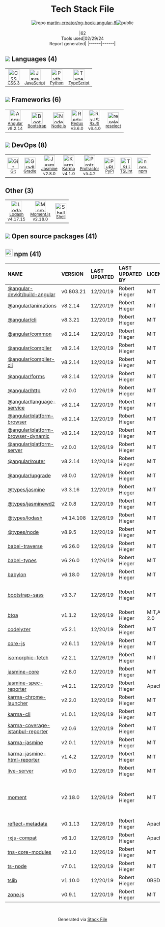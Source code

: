 <!--
&lt;--- Readme.md Snippet without images Start ---&gt;
## Tech Stack
martin-creator/ng-book-angular-8 is built on the following main stack:

- [JavaScript](https://developer.mozilla.org/en-US/docs/Web/JavaScript) – Languages
- [Python](https://www.python.org) – Languages
- [TypeScript](http://www.typescriptlang.org) – Languages
- [Angular](https://angular.io) – Javascript MVC Frameworks
- [Bootstrap](http://getbootstrap.com/) – Front-End Frameworks
- [Node.js](http://nodejs.org/) – Frameworks (Full Stack)
- [Redux](https://redux.js.org/) – State Management Library
- [RxJS](http://reactivex.io/rxjs/) – Concurrency Frameworks
- [reselect](https://github.com/reactjs/reselect) – State Management Library
- [Gradle](https://www.gradle.org/) – Java Build Tools
- [Jasmine](http://jasmine.github.io/) – Javascript Testing Framework
- [Karma](http://karma-runner.github.io/) – Browser Testing
- [Protractor](http://angular.github.io/protractor) – Javascript Testing Framework
- [TSLint](https://github.com/palantir/tslint) – Code Review
- [Lodash](https://lodash.com) – Javascript Utilities & Libraries
- [Moment.js](http://momentjs.com/) – Javascript Utilities & Libraries
- [Shell](https://en.wikipedia.org/wiki/Shell_script) – Shells

Full tech stack [here](/techstack.md)

&lt;--- Readme.md Snippet without images End ---&gt;

&lt;--- Readme.md Snippet with images Start ---&gt;
## Tech Stack
martin-creator/ng-book-angular-8 is built on the following main stack:

- <img width='25' height='25' src='https://img.stackshare.io/service/1209/javascript.jpeg' alt='JavaScript'/> [JavaScript](https://developer.mozilla.org/en-US/docs/Web/JavaScript) – Languages
- <img width='25' height='25' src='https://img.stackshare.io/service/993/pUBY5pVj.png' alt='Python'/> [Python](https://www.python.org) – Languages
- <img width='25' height='25' src='https://img.stackshare.io/service/1612/bynNY5dJ.jpg' alt='TypeScript'/> [TypeScript](http://www.typescriptlang.org) – Languages
- <img width='25' height='25' src='https://img.stackshare.io/service/3745/cb8U-gL6_400x400.jpg' alt='Angular'/> [Angular](https://angular.io) – Javascript MVC Frameworks
- <img width='25' height='25' src='https://img.stackshare.io/service/1101/C9QJ7V3X.png' alt='Bootstrap'/> [Bootstrap](http://getbootstrap.com/) – Front-End Frameworks
- <img width='25' height='25' src='https://img.stackshare.io/service/1011/n1JRsFeB_400x400.png' alt='Node.js'/> [Node.js](http://nodejs.org/) – Frameworks (Full Stack)
- <img width='25' height='25' src='https://img.stackshare.io/service/4074/13142323.png' alt='Redux'/> [Redux](https://redux.js.org/) – State Management Library
- <img width='25' height='25' src='https://img.stackshare.io/service/1796/984368.png' alt='RxJS'/> [RxJS](http://reactivex.io/rxjs/) – Concurrency Frameworks
- <img width='25' height='25' src='https://img.stackshare.io/service/7757/13142323.png' alt='reselect'/> [reselect](https://github.com/reactjs/reselect) – State Management Library
- <img width='25' height='25' src='https://img.stackshare.io/service/975/gradlephant-social-black-bg.png' alt='Gradle'/> [Gradle](https://www.gradle.org/) – Java Build Tools
- <img width='25' height='25' src='https://img.stackshare.io/service/831/7c0b595409af531b9cdeb07f8c513e8b.png' alt='Jasmine'/> [Jasmine](http://jasmine.github.io/) – Javascript Testing Framework
- <img width='25' height='25' src='https://img.stackshare.io/service/1420/TidYGd6a.png' alt='Karma'/> [Karma](http://karma-runner.github.io/) – Browser Testing
- <img width='25' height='25' src='https://img.stackshare.io/service/1754/protractor-logo1.png' alt='Protractor'/> [Protractor](http://angular.github.io/protractor) – Javascript Testing Framework
- <img width='25' height='25' src='https://img.stackshare.io/service/5561/303157.png' alt='TSLint'/> [TSLint](https://github.com/palantir/tslint) – Code Review
- <img width='25' height='25' src='https://img.stackshare.io/service/2438/lodash.png' alt='Lodash'/> [Lodash](https://lodash.com) – Javascript Utilities & Libraries
- <img width='25' height='25' src='https://img.stackshare.io/service/3643/Xrtdc94q_400x400.png' alt='Moment.js'/> [Moment.js](http://momentjs.com/) – Javascript Utilities & Libraries
- <img width='25' height='25' src='https://img.stackshare.io/service/4631/default_c2062d40130562bdc836c13dbca02d318205a962.png' alt='Shell'/> [Shell](https://en.wikipedia.org/wiki/Shell_script) – Shells

Full tech stack [here](/techstack.md)

&lt;--- Readme.md Snippet with images End ---&gt;
-->
<div align="center">

# Tech Stack File
![](https://img.stackshare.io/repo.svg "repo") [martin-creator/ng-book-angular-8](https://github.com/martin-creator/ng-book-angular-8)![](https://img.stackshare.io/public_badge.svg "public")
<br/><br/>
|62<br/>Tools used|02/29/24 <br/>Report generated|
|------|------|
</div>

## <img src='https://img.stackshare.io/languages.svg'/> Languages (4)
<table><tr>
  <td align='center'>
  <img width='36' height='36' src='https://img.stackshare.io/service/6727/css.png' alt='CSS 3'>
  <br>
  <sub><a href="https://developer.mozilla.org/en-US/docs/Web/CSS/CSS3">CSS 3</a></sub>
  <br>
  <sub></sub>
</td>

<td align='center'>
  <img width='36' height='36' src='https://img.stackshare.io/service/1209/javascript.jpeg' alt='JavaScript'>
  <br>
  <sub><a href="https://developer.mozilla.org/en-US/docs/Web/JavaScript">JavaScript</a></sub>
  <br>
  <sub></sub>
</td>

<td align='center'>
  <img width='36' height='36' src='https://img.stackshare.io/service/993/pUBY5pVj.png' alt='Python'>
  <br>
  <sub><a href="https://www.python.org">Python</a></sub>
  <br>
  <sub></sub>
</td>

<td align='center'>
  <img width='36' height='36' src='https://img.stackshare.io/service/1612/bynNY5dJ.jpg' alt='TypeScript'>
  <br>
  <sub><a href="http://www.typescriptlang.org">TypeScript</a></sub>
  <br>
  <sub></sub>
</td>

</tr>
</table>

## <img src='https://img.stackshare.io/frameworks.svg'/> Frameworks (6)
<table><tr>
  <td align='center'>
  <img width='36' height='36' src='https://img.stackshare.io/service/3745/cb8U-gL6_400x400.jpg' alt='Angular'>
  <br>
  <sub><a href="https://angular.io">Angular</a></sub>
  <br>
  <sub>v8.2.14</sub>
</td>

<td align='center'>
  <img width='36' height='36' src='https://img.stackshare.io/service/1101/C9QJ7V3X.png' alt='Bootstrap'>
  <br>
  <sub><a href="http://getbootstrap.com/">Bootstrap</a></sub>
  <br>
  <sub></sub>
</td>

<td align='center'>
  <img width='36' height='36' src='https://img.stackshare.io/service/1011/n1JRsFeB_400x400.png' alt='Node.js'>
  <br>
  <sub><a href="http://nodejs.org/">Node.js</a></sub>
  <br>
  <sub></sub>
</td>

<td align='center'>
  <img width='36' height='36' src='https://img.stackshare.io/service/4074/13142323.png' alt='Redux'>
  <br>
  <sub><a href="https://redux.js.org/">Redux</a></sub>
  <br>
  <sub>v3.6.0</sub>
</td>

<td align='center'>
  <img width='36' height='36' src='https://img.stackshare.io/service/1796/984368.png' alt='RxJS'>
  <br>
  <sub><a href="http://reactivex.io/rxjs/">RxJS</a></sub>
  <br>
  <sub>v6.4.0</sub>
</td>

<td align='center'>
  <img width='36' height='36' src='https://img.stackshare.io/service/7757/13142323.png' alt='reselect'>
  <br>
  <sub><a href="https://github.com/reactjs/reselect">reselect</a></sub>
  <br>
  <sub></sub>
</td>

</tr>
</table>

## <img src='https://img.stackshare.io/devops.svg'/> DevOps (8)
<table><tr>
  <td align='center'>
  <img width='36' height='36' src='https://img.stackshare.io/service/1046/git.png' alt='Git'>
  <br>
  <sub><a href="http://git-scm.com/">Git</a></sub>
  <br>
  <sub></sub>
</td>

<td align='center'>
  <img width='36' height='36' src='https://img.stackshare.io/service/975/gradlephant-social-black-bg.png' alt='Gradle'>
  <br>
  <sub><a href="https://www.gradle.org/">Gradle</a></sub>
  <br>
  <sub></sub>
</td>

<td align='center'>
  <img width='36' height='36' src='https://img.stackshare.io/service/831/7c0b595409af531b9cdeb07f8c513e8b.png' alt='Jasmine'>
  <br>
  <sub><a href="http://jasmine.github.io/">Jasmine</a></sub>
  <br>
  <sub>v2.8.0</sub>
</td>

<td align='center'>
  <img width='36' height='36' src='https://img.stackshare.io/service/1420/TidYGd6a.png' alt='Karma'>
  <br>
  <sub><a href="http://karma-runner.github.io/">Karma</a></sub>
  <br>
  <sub>v4.1.0</sub>
</td>

<td align='center'>
  <img width='36' height='36' src='https://img.stackshare.io/service/1754/protractor-logo1.png' alt='Protractor'>
  <br>
  <sub><a href="http://angular.github.io/protractor">Protractor</a></sub>
  <br>
  <sub>v5.4.2</sub>
</td>

<td align='center'>
  <img width='36' height='36' src='https://img.stackshare.io/service/12572/-RIWgodF_400x400.jpg' alt='PyPI'>
  <br>
  <sub><a href="https://pypi.org/">PyPI</a></sub>
  <br>
  <sub></sub>
</td>

<td align='center'>
  <img width='36' height='36' src='https://img.stackshare.io/service/5561/303157.png' alt='TSLint'>
  <br>
  <sub><a href="https://github.com/palantir/tslint">TSLint</a></sub>
  <br>
  <sub></sub>
</td>

<td align='center'>
  <img width='36' height='36' src='https://img.stackshare.io/service/1120/lejvzrnlpb308aftn31u.png' alt='npm'>
  <br>
  <sub><a href="https://www.npmjs.com/">npm</a></sub>
  <br>
  <sub></sub>
</td>

</tr>
</table>

## Other (3)
<table><tr>
  <td align='center'>
  <img width='36' height='36' src='https://img.stackshare.io/service/2438/lodash.png' alt='Lodash'>
  <br>
  <sub><a href="https://lodash.com">Lodash</a></sub>
  <br>
  <sub>v4.17.15</sub>
</td>

<td align='center'>
  <img width='36' height='36' src='https://img.stackshare.io/service/3643/Xrtdc94q_400x400.png' alt='Moment.js'>
  <br>
  <sub><a href="http://momentjs.com/">Moment.js</a></sub>
  <br>
  <sub>v2.18.0</sub>
</td>

<td align='center'>
  <img width='36' height='36' src='https://img.stackshare.io/service/4631/default_c2062d40130562bdc836c13dbca02d318205a962.png' alt='Shell'>
  <br>
  <sub><a href="https://en.wikipedia.org/wiki/Shell_script">Shell</a></sub>
  <br>
  <sub></sub>
</td>

</tr>
</table>


## <img src='https://img.stackshare.io/group.svg' /> Open source packages (41)</h2>

## <img width='24' height='24' src='https://img.stackshare.io/service/1120/lejvzrnlpb308aftn31u.png'/> npm (41)

|NAME|VERSION|LAST UPDATED|LAST UPDATED BY|LICENSE|VULNERABILITIES|
|:------|:------|:------|:------|:------|:------|
|[@angular-devkit/build-angular](https://www.npmjs.com/@angular-devkit/build-angular)|v0.803.21|12/20/19|Robert Hieger |MIT|N/A|
|[@angular/animations](https://www.npmjs.com/@angular/animations)|v8.2.14|12/20/19|Robert Hieger |MIT|N/A|
|[@angular/cli](https://www.npmjs.com/@angular/cli)|v8.3.21|12/20/19|Robert Hieger |MIT|N/A|
|[@angular/common](https://www.npmjs.com/@angular/common)|v8.2.14|12/20/19|Robert Hieger |MIT|N/A|
|[@angular/compiler](https://www.npmjs.com/@angular/compiler)|v8.2.14|12/20/19|Robert Hieger |MIT|N/A|
|[@angular/compiler-cli](https://www.npmjs.com/@angular/compiler-cli)|v8.2.14|12/20/19|Robert Hieger |MIT|N/A|
|[@angular/forms](https://www.npmjs.com/@angular/forms)|v8.2.14|12/20/19|Robert Hieger |MIT|N/A|
|[@angular/http](https://www.npmjs.com/@angular/http)|v2.0.0|12/26/19|Robert Hieger |MIT|N/A|
|[@angular/language-service](https://www.npmjs.com/@angular/language-service)|v8.2.14|12/20/19|Robert Hieger |MIT|N/A|
|[@angular/platform-browser](https://www.npmjs.com/@angular/platform-browser)|v8.2.14|12/20/19|Robert Hieger |MIT|N/A|
|[@angular/platform-browser-dynamic](https://www.npmjs.com/@angular/platform-browser-dynamic)|v8.2.14|12/20/19|Robert Hieger |MIT|N/A|
|[@angular/platform-server](https://www.npmjs.com/@angular/platform-server)|v2.0.0|12/26/19|Robert Hieger |MIT|N/A|
|[@angular/router](https://www.npmjs.com/@angular/router)|v8.2.14|12/20/19|Robert Hieger |MIT|N/A|
|[@angular/upgrade](https://www.npmjs.com/@angular/upgrade)|v8.0.0|12/26/19|Robert Hieger |MIT|N/A|
|[@types/jasmine](https://www.npmjs.com/@types/jasmine)|v3.3.16|12/20/19|Robert Hieger |MIT|N/A|
|[@types/jasminewd2](https://www.npmjs.com/@types/jasminewd2)|v2.0.8|12/20/19|Robert Hieger |MIT|N/A|
|[@types/lodash](https://www.npmjs.com/@types/lodash)|v4.14.108|12/26/19|Robert Hieger |MIT|N/A|
|[@types/node](https://www.npmjs.com/@types/node)|v8.9.5|12/20/19|Robert Hieger |MIT|N/A|
|[babel-traverse](https://www.npmjs.com/babel-traverse)|v6.26.0|12/26/19|Robert Hieger |MIT|N/A|
|[babel-types](https://www.npmjs.com/babel-types)|v6.26.0|12/26/19|Robert Hieger |MIT|N/A|
|[babylon](https://www.npmjs.com/babylon)|v6.18.0|12/26/19|Robert Hieger |MIT|N/A|
|[bootstrap-sass](https://www.npmjs.com/bootstrap-sass)|v3.3.7|12/26/19|Robert Hieger |MIT|[CVE-2019-8331](https://github.com/advisories/GHSA-9v3m-8fp8-mj99) (Moderate)<br/>[CVE-2019-8331](https://github.com/advisories/GHSA-wh77-3x4m-4q9g) (Moderate)|
|[btoa](https://www.npmjs.com/btoa)|v1.1.2|12/26/19|Robert Hieger |MIT,Apache-2.0|N/A|
|[codelyzer](https://www.npmjs.com/codelyzer)|v5.2.1|12/20/19|Robert Hieger |MIT|N/A|
|[core-js](https://www.npmjs.com/core-js)|v2.6.11|12/26/19|Robert Hieger |MIT|N/A|
|[isomorphic-fetch](https://www.npmjs.com/isomorphic-fetch)|v2.2.1|12/26/19|Robert Hieger |MIT|N/A|
|[jasmine-core](https://www.npmjs.com/jasmine-core)|v2.8.0|12/20/19|Robert Hieger |MIT|N/A|
|[jasmine-spec-reporter](https://www.npmjs.com/jasmine-spec-reporter)|v4.2.1|12/20/19|Robert Hieger |Apache-2.0|N/A|
|[karma-chrome-launcher](https://www.npmjs.com/karma-chrome-launcher)|v2.2.0|12/20/19|Robert Hieger |MIT|N/A|
|[karma-cli](https://www.npmjs.com/karma-cli)|v1.0.1|12/26/19|Robert Hieger |MIT|N/A|
|[karma-coverage-istanbul-reporter](https://www.npmjs.com/karma-coverage-istanbul-reporter)|v2.0.6|12/20/19|Robert Hieger |MIT|N/A|
|[karma-jasmine](https://www.npmjs.com/karma-jasmine)|v2.0.1|12/20/19|Robert Hieger |MIT|N/A|
|[karma-jasmine-html-reporter](https://www.npmjs.com/karma-jasmine-html-reporter)|v1.4.2|12/20/19|Robert Hieger |MIT|N/A|
|[live-server](https://www.npmjs.com/live-server)|v0.9.0|12/26/19|Robert Hieger |MIT|N/A|
|[moment](https://www.npmjs.com/moment)|v2.18.0|12/26/19|Robert Hieger |MIT|[CVE-2022-24785](https://github.com/advisories/GHSA-8hfj-j24r-96c4) (High)<br/>[CVE-2022-31129](https://github.com/advisories/GHSA-wc69-rhjr-hc9g) (High)<br/>[CVE-2017-18214](https://github.com/advisories/GHSA-446m-mv8f-q348) (High)|
|[reflect-metadata](https://www.npmjs.com/reflect-metadata)|v0.1.13|12/26/19|Robert Hieger |Apache-2.0|N/A|
|[rxjs-compat](https://www.npmjs.com/rxjs-compat)|v6.1.0|12/26/19|Robert Hieger |Apache-2.0|N/A|
|[tns-core-modules](https://www.npmjs.com/tns-core-modules)|v2.1.0|12/26/19|Robert Hieger |MIT|N/A|
|[ts-node](https://www.npmjs.com/ts-node)|v7.0.1|12/20/19|Robert Hieger |MIT|N/A|
|[tslib](https://www.npmjs.com/tslib)|v1.10.0|12/20/19|Robert Hieger |0BSD|N/A|
|[zone.js](https://www.npmjs.com/zone.js)|v0.9.1|12/20/19|Robert Hieger |MIT|N/A|

<br/>
<div align='center'>

Generated via [Stack File](https://github.com/marketplace/stack-file)
